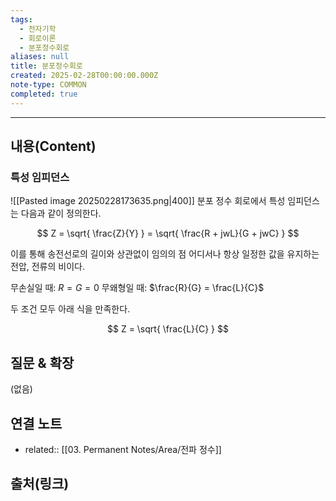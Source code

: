 ```yaml
---
tags:
  - 전자기학
  - 회로이론
  - 분포정수회로
aliases: null
title: 분포정수회로
created: 2025-02-28T00:00:00.000Z
note-type: COMMON
completed: true
---
```


---

## 내용(Content)

### 특성 임피던스

![[Pasted image 20250228173635.png|400]]
분포 정수 회로에서 특성 임피던스는 다음과 같이 정의한다.

$$
Z = \sqrt{ \frac{Z}{Y} } = \sqrt{ \frac{R + jwL}{G + jwC} }
$$

이를 통해 송전선로의 길이와 상관없이 임의의 점 어디서나 항상 일정한 값을 유지하는 전압, 전류의 비이다.

무손실일 때: $R = G = 0$
무왜형일 때: $\frac{R}{G} = \frac{L}{C}$

두 조건 모두 아래 식을 만족한다.

$$
Z = \sqrt{ \frac{L}{C} }
$$

## 질문 & 확장

(없음)

## 연결 노트

- related:: [[03. Permanent Notes/Area/전파 정수]]

## 출처(링크)





